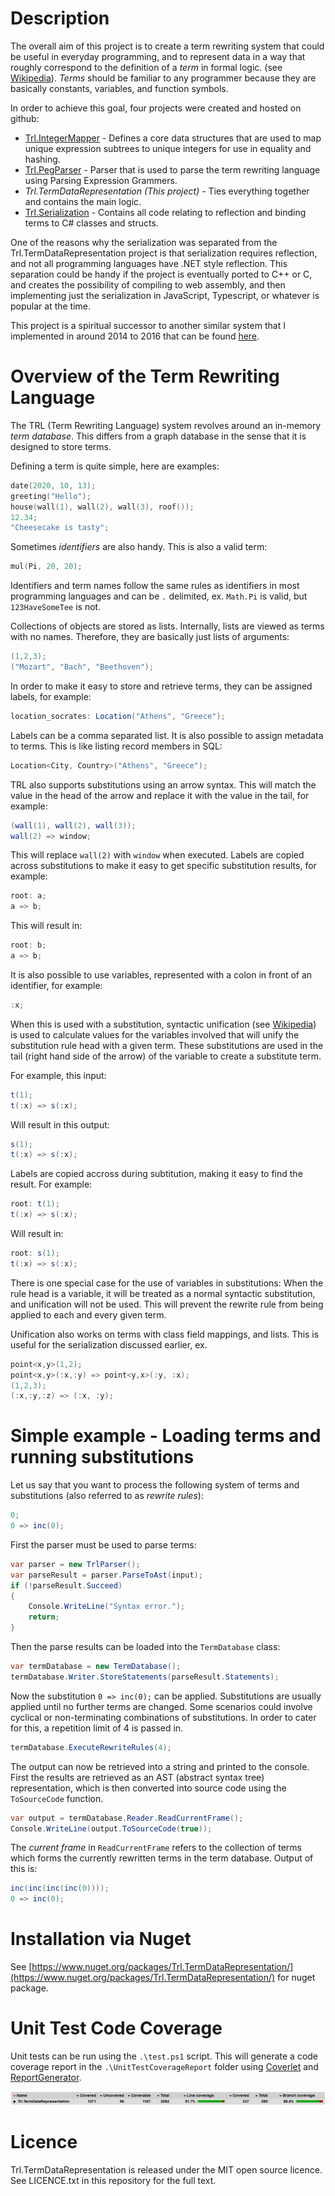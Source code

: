 # Description

The overall aim of this project is to create a term rewriting system that could be useful in everyday programming, and to represent  data in a way that roughly correspond to the definition of a _term_ in formal logic. (see [Wikipedia](https://en.wikipedia.org/wiki/Term_(logic))). _Terms_ should be familiar to any programmer because they are basically constants, variables, and function symbols.

In order to achieve this goal, four projects were created and hosted on github:
* [Trl.IntegerMapper](https://github.com/WCoetser/Trl.Serialization) - Defines a core data structures that are used to map unique expression subtrees to unique integers for use in equality and hashing.
* [Trl.PegParser](https://github.com/WCoetser/Trl.IntegerMapper) - Parser that is used to parse the term rewriting language using Parsing Expression Grammers.
* _Trl.TermDataRepresentation (This project)_ - Ties everything together and contains the main logic.
* [Trl.Serialization](https://github.com/WCoetser/Trl.Serialization) - Contains all code relating to reflection and binding terms to C# classes and structs.

One of the reasons why the serialization was separated from the Trl.TermDataRepresentation project is that serialization requires reflection, and not all programming languages have .NET style reflection. This separation could be handy if the project is eventually ported to C++ or C, and creates the possibility of compiling to web assembly, and then implementing just the serialization in JavaScript, Typescript, or whatever is popular at the time.

This project is a spiritual successor to another similar system that I implemented in around 2014 to 2016 that can be found [here](https://github.com/WCoetser/TRL).

# Overview of the Term Rewriting Language

The TRL (Term Rewriting Language) system revolves around an in-memory _term database_. This differs from a graph database in the sense that it is designed to store terms.

Defining a term is quite simple, here are examples:

```C
date(2020, 10, 13);
greeting("Hello");
house(wall(1), wall(2), wall(3), roof());
12.34;
"Cheesecake is tasty";
```

Sometimes _identifiers_ are also handy. This is also a valid term:

```C
mul(Pi, 20, 20);
```

Identifiers and term names follow the same rules as identifiers in most programming languages and can be `.` delimited, ex. `Math.Pi` is valid, but `123HaveSomeTee` is not.

Collections of objects are stored as lists. Internally, lists are viewed as terms with no names. Therefore, they are basically just lists of arguments:

```C
(1,2,3);
("Mozart", "Bach", "Beethoven");
```

In order to make it easy to store and retrieve terms, they can be assigned labels, for example:

```C#
location_socrates: Location("Athens", "Greece");
```

Labels can be a comma separated list. It is also possible to assign metadata to terms. This is like listing record members in SQL:

```C#
Location<City, Country>("Athens", "Greece");
```

TRL also supports substitutions using an arrow syntax. This will match the value in the head of the arrow and replace it with the value in the tail, for example:

```C#
(wall(1), wall(2), wall(3));
wall(2) => window;
```

This will replace `wall(2)` with `window` when executed. Labels are copied across substitutions to make it easy to get specific substitution results, for example:

```C#
root: a;
a => b;
```

This will result in:

```C#
root: b;
a => b;
```

It is also possible to use variables, represented with a colon in front of an identifier, for example:

```C#
:x;
```

When this is used with a substitution, syntactic unification (see [Wikipedia](https://en.wikipedia.org/wiki/Unification_(computer_science)#Syntactic_unification_of_first-order_terms)) is used to calculate values for the variables involved that will unify the substitution rule head with a given term. These substitutions are used in the tail (right hand side of the arrow) of the variable to create a substitute term.

For example, this input:

```C#
t(1);
t(:x) => s(:x);
```

Will result in this output:

```C#
s(1);
t(:x) => s(:x);
```

Labels are copied accross during subtitution, making it easy to find the result. For example:

```C#
root: t(1);
t(:x) => s(:x);
```

Will result in:

```C#
root: s(1);
t(:x) => s(:x);
```

There is one special case for the use of variables in substitutions: When the rule head is a variable, it will be treated as a normal syntactic substitution, and unification will not be used. This will prevent the rewrite rule from being applied to each and every given term.

Unification also works on terms with class field mappings, and lists. This is useful for the serialization discussed earlier, ex.

```C#
point<x,y>(1,2);
point<x,y>(:x,:y) => point<y,x>(:y, :x);
(1,2,3);
(:x,:y,:z) => (:x, :y);
```

# Simple example - Loading terms and running substitutions

Let us say that you want to process the following system of terms and substitutions (also referred to as _rewrite rules_):

```C#
0;
0 => inc(0);
```

First the parser must be used to parse terms:

```C#
var parser = new TrlParser();
var parseResult = parser.ParseToAst(input);
if (!parseResult.Succeed)
{
    Console.WriteLine("Syntax error.");
    return;
}
```

Then the parse results can be loaded into the `TermDatabase` class:

```C#
var termDatabase = new TermDatabase();
termDatabase.Writer.StoreStatements(parseResult.Statements);
```

Now the substitution `0 => inc(0);` can be applied. Substitutions are usually applied until no further terms are changed. Some scenarios could involve cyclical or non-terminating combinations of substitutions. In order to cater for this, a repetition limit of 4 is passed in.

```C#
termDatabase.ExecuteRewriteRules(4);
```

The output can now be retrieved into a string and printed to the console. First the results are retrieved as an AST (abstract syntax tree) representation, which is then converted into source code using the `ToSourceCode` function.

```C#
var output = termDatabase.Reader.ReadCurrentFrame();
Console.WriteLine(output.ToSourceCode(true));
```

The _current frame_ in `ReadCurrentFrame` refers to the collection of terms which forms the currently rewritten terms in the term database. Output of this is:

```C#
inc(inc(inc(inc(0))));
0 => inc(0);
```

# Installation via Nuget

See [https://www.nuget.org/packages/Trl.TermDataRepresentation/](https://www.nuget.org/packages/Trl.TermDataRepresentation/) for nuget package.

# Unit Test Code Coverage

Unit tests can be run using the `.\test.ps1` script. This will generate a code coverage report in the `.\UnitTestCoverageReport` folder using [Coverlet](https://github.com/tonerdo/coverlethttps://github.com/tonerdo/coverlet) and [ReportGenerator](https://github.com/danielpalme/ReportGenerator).

![Code Coverage](code_coverage.PNG)

# Licence

Trl.TermDataRepresentation is released under the MIT open source licence. See LICENCE.txt in this repository for the full text.
